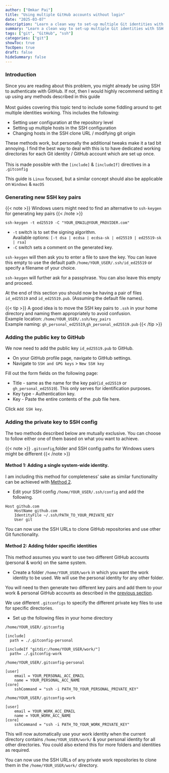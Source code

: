 ```yaml
---
author: ["Omkar Pai"]
title: "Using multiple GitHub accounts without login"
date: "2025-03-07"
description: "Learn a clean way to set-up multiple Git identities with SSH on a single system"
summary: "Learn a clean way to set-up multiple Git identities with SSH on a single system"
tags: ["git", "GitHub", "ssh"]
categories: ["git"]
showToc: true
TocOpen: true
draft: false
hideSummary: false
---
```


### Introduction

Since you are reading about this problem, you might already be using SSH to authenticate with GitHub.
If not, then I would highly recommend setting it up using any methods described in this guide<br><br>
Most guides covering this topic tend to include some fiddling around to get multiple identities working.
This includes the following:

- Setting user configuration at the repository level
- Setting up multiple hosts in the SSH configuration
- Changing hosts in the SSH clone URL / modifying git origin

These methods work, but personally the additional tweaks make it a tad bit annoying. I find the best way to deal
with this is to have dedicated working directories for each Git identity / GitHub account which are set up once.<br><br>
This is made possible with the `[include]` & `[includeIf]` directives in a `.gitconfig`

This guide is `Linux` focused, but a similar concept should also be applicable on `Windows` & `macOS`

### Generating new SSH key pairs

{{< note >}}
Windows users might need to find an alternative to `ssh-keygen` for generating key pairs
{{< /note >}}

```
ssh-keygen -t ed25519 -C "YOUR_EMAIL@YOUR_PROVIDER.com"
```

- `-t` switch is to set the signing algorithm. <br>Available options: `[-t dsa | ecdsa | ecdsa-sk | ed25519 | ed25519-sk | rsa]`
- `-C` switch sets a comment on the generated key.

`ssh-keygen` will then ask you to enter a file to save the key. You can leave this empty to use the default path `/home/YOUR_USER/.ssh/id_ed25519` or
specify a filename of your choice.
<br>

`ssh-keygen` will further ask for a passphrase. You can also leave this empty and proceed.
<br>

At the end of this section you should now be having a pair of files `id_ed25519` and `id_ed25519.pub`. (Assuming the default file names).

{{< tip >}}
A good idea is to move the SSH key pairs to `.ssh` in your home directory and naming them appropriately to avoid confusion.<br>
Example location: `/home/YOUR_USER/.ssh/key_pairs`<br>
Example naming: `gh_personal_ed25519`,`gh_personal_ed25519.pub`
{{< /tip >}}

### Adding the public key to GitHub

We now need to add the public key `id_ed25519.pub` to GitHub.

- On your GitHub profile page, navigate to GitHub settings.
- Navigate to `SSH and GPG keys` > `New SSH key`

Fill out the form fields on the following page:

- Title - same as the name for the key pair(`id_ed25519` or `gh_personal_ed25519`). This only serves for identification purposes.
- Key type - Authentication key.
- Key - Paste the entire contents of the .pub file here.

Click `Add SSH key`.

### Adding the private key to SSH config

The two methods described below are mutually exclusive. You can choose to follow either one of them based on what you want to achieve.

{{< note >}}
`.gitconfig`,folder and SSH config paths for Windows users might be different
{{< /note >}}

#### Method 1: Adding a single system-wide identity.

I am including this method for completeness’ sake as similar functionality can be achieved with [Method 2](#method-2-adding-folder-specific-identities).

- Edit your SSH config `/home/YOUR_USER/.ssh/config` and add the following.

```
Host github.com
    HostName github.com
    IdentityFile ~/.ssh/PATH_TO_YOUR_PRIVATE_KEY
    User git
```

You can now use the SSH URLs to clone GitHub repositories and use other Git functionality.

#### Method 2: Adding folder specific identities

This method assumes you want to use two different GitHub accounts (personal & work) on the same system.<br>

- Create a folder `/home/YOUR_USER/work` in which you want the work identity to be used. We will use the personal identity for any other folder.

You will need to then generate two different key pairs and add them to your work & personal GitHub accounts as described in the [previous section](#adding-the-public-key-to-github).<br>

We use different `.gitconfigs` to specify the different private key files to use for specific directories.

- Set up the following files in your home directory

`/home/YOUR_USER/.gitconfig`

```
[include]
  path = ./.gitconfig-personal

[includeIf "gitdir:/home/YOUR_USER/work/"]
  path= ./.gitconfig-work
```

`/home/YOUR_USER/.gitconfig-personal`

```
[user]
	email = YOUR_PERSONAL_ACC_EMAIL
	name = YOUR_PERSONAL_ACC_NAME
[core]
    sshCommand = "ssh -i PATH_TO_YOUR_PERSONAL_PRIVATE_KEY"
```

`/home/YOUR_USER/.gitconfig-work`

```
[user]
	email = YOUR_WORK_ACC_EMAIL
	name = YOUR_WORK_ACC_NAME
[core]
    sshCommand = "ssh -i PATH_TO_YOUR_WORK_PRIVATE_KEY"
```

This will now automatically use your work identity when the current directory contains `/home/YOUR_USER/work/` & your personal identity for all other directories.
You could also extend this for more folders and identities as required.

You can now use the SSH URLs of any private work repositories to clone them in the `/home/YOUR_USER/work/` directory.
